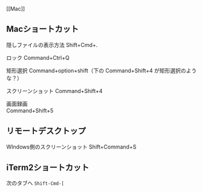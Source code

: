 [[Mac]]

## Macショートカット

隠しファイルの表示方法
Shift+Cmd+.

ロック
Command+Ctrl+Q

矩形選択
Command+option+shift（下の Command+Shift+4 が矩形選択のような？）

スクリーンショット
Command+Shift+4

画面録画  
Command+Shift+5

## リモートデスクトップ

WIndows側のスクリーンショット Shift+Command+S

## iTerm2ショートカット

次のタブへ `Shift-Cmd-[`

